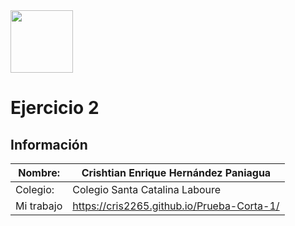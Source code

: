 <img width="100px" src="https://jefuentes80.github.io/starup_scl/img/logo_SCL%20(3).png">

# Ejercicio 2

## Información

|  Nombre: | Crishtian Enrique Hernández Paniagua  |
| ------------ | ------------ |
|  Colegio: | Colegio Santa Catalina Laboure  |
|  Mi trabajo | https://cris2265.github.io/Prueba-Corta-1/ |
